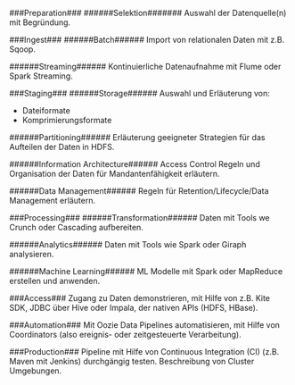 

###Preparation###
######Selektion#######
 Auswahl der Datenquelle(n) mit Begründung.

###Ingest###
######Batch######
Import von relationalen Daten mit z.B. Sqoop.


######Streaming######
Kontinuierliche Datenaufnahme mit Flume oder Spark Streaming.

###Staging###
######Storage######
Auswahl und Erläuterung von:
- Dateiformate
- Komprimierungsformate


######Partitioning######
Erläuterung geeigneter Strategien für das Aufteilen der Daten in HDFS.


######Information Architecture######
Access Control Regeln und Organisation der Daten für Mandantenfähigkeit erläutern.


######Data Management######
Regeln für Retention/Lifecycle/Data Management erläutern.

###Processing###
######Transformation######
Daten mit Tools we Crunch oder Cascading aufbereiten.


######Analytics######
Daten mit Tools wie Spark oder Giraph analysieren.


######Machine Learning######
ML Modelle mit Spark oder MapReduce erstellen und anwenden.


###Access###
Zugang zu Daten demonstrieren, mit Hilfe von z.B. Kite SDK, JDBC über Hive oder Impala, der nativen APIs (HDFS, HBase).

###Automation###
Mit Oozie Data Pipelines automatisieren, mit Hilfe von Coordinators (also ereignis- oder zeitgesteuerte Verarbeitung).

###Production###
Pipeline mit Hilfe von Continuous Integration (CI) (z.B. Maven mit Jenkins) durchgängig testen. Beschreibung von Cluster Umgebungen.
